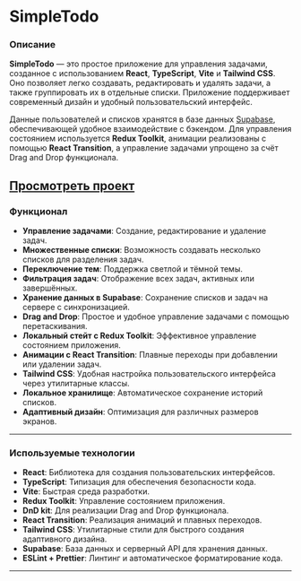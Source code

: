 # SimpleTodo

### Описание
**SimpleTodo** — это простое приложение для управления задачами, созданное с использованием **React**, **TypeScript**, **Vite** и **Tailwind CSS**. Оно позволяет легко создавать, редактировать и удалять задачи, а также группировать их в отдельные списки. Приложение поддерживает современный дизайн и удобный пользовательский интерфейс.

Данные пользователей и списков хранятся в базе данных [Supabase](https://supabase.com/), обеспечивающей удобное взаимодействие с бэкендом. Для управления состоянием используется **Redux Toolkit**, анимации реализованы с помощью **React Transition**, а управление задачами упрощено за счёт Drag and Drop функционала.

**[Просмотреть проект](https://simplestodos.netlify.app/)**
---

### Функционал
- **Управление задачами**: Создание, редактирование и удаление задач.
- **Множественные списки**: Возможность создавать несколько списков для разделения задач.
- **Переключение тем**: Поддержка светлой и тёмной темы.
- **Фильтрация задач**: Отображение всех задач, активных или завершённых.
- **Хранение данных в Supabase**: Сохранение списков и задач на сервере с синхронизацией.
- **Drag and Drop**: Простое и удобное управление задачами с помощью перетаскивания.
- **Локальный стейт с Redux Toolkit**: Эффективное управление состоянием приложения.
- **Анимации с React Transition**: Плавные переходы при добавлении или удалении задач.
- **Tailwind CSS**: Удобная настройка пользовательского интерфейса через утилитарные классы.
- **Локальное хранилище**: Автоматическое сохранение историй списков.
- **Адаптивный дизайн**: Оптимизация для различных размеров экранов.

---

### Используемые технологии
- **React**: Библиотека для создания пользовательских интерфейсов.
- **TypeScript**: Типизация для обеспечения безопасности кода.
- **Vite**: Быстрая среда разработки.
- **Redux Toolkit**: Управление состоянием приложения.
- **DnD kit**: Для реализации Drag and Drop функционала.
- **React Transition**: Реализация анимаций и плавных переходов.
- **Tailwind CSS**: Утилитарные стили для быстрого создания адаптивного дизайна.
- **Supabase**: База данных и серверный API для хранения данных.
- **ESLint + Prettier**: Линтинг и автоматическое форматирование кода.

---


